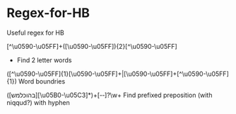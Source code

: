 # Regex-for-HB
Useful regex for HB

[^\u0590-\u05FF]+([\u0590-\u05FF]){2}[^\u0590-\u05FF]
* Find 2 letter words

([^\u0590-\u05FF]{1}[\u0590-\u05FF]+|[\u0590-\u05FF]+[^\u0590-\u05FF]{1})
Word boundries

([בהוכלמש][\u05B0-\u05C3]*)+[-‑]?\w+
Find prefixed preposition (with niqqud?) with hyphen
